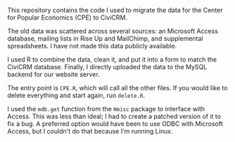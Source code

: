 This repository contains the code I used to migrate the data for the Center for
Popular Economics (CPE) to CiviCRM.

The old data was scattered across several sources: an Microsoft Access database,
mailing lists in Rise Up and MailChimp, and supplemental spreadsheets. I have
not made this data publicly available.

I used R to combine the data, clean it, and put it into a form to match the
CiviCRM database. Finally, I directly uploaded the data to the MySQL backend for
our website server.

The entry point is `CPE.R`, which will call all the other files. If you would
like to delete everything and start again, run `delete.R`.

I used the `mdb.get` function from the `Hmisc` package to interface with Access.
This was less than ideal; I had to create a patched version of it to fix a bug.
A preferred option would have been to use ODBC with Microsoft Access, but I
couldn't do that because I'm running Linux.
